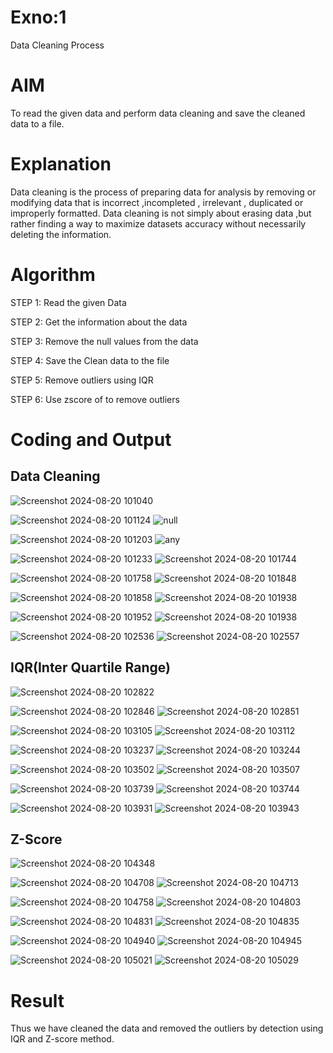 # Exno:1
Data Cleaning Process

# AIM
To read the given data and perform data cleaning and save the cleaned data to a file.

# Explanation
Data cleaning is the process of preparing data for analysis by removing or modifying data that is incorrect ,incompleted , irrelevant , duplicated or improperly formatted. Data cleaning is not simply about erasing data ,but rather finding a way to maximize datasets accuracy without necessarily deleting the information.

# Algorithm
STEP 1: Read the given Data

STEP 2: Get the information about the data

STEP 3: Remove the null values from the data

STEP 4: Save the Clean data to the file

STEP 5: Remove outliers using IQR

STEP 6: Use zscore of to remove outliers

# Coding and Output
## Data Cleaning

![Screenshot 2024-08-20 101040](https://github.com/user-attachments/assets/fead883a-5fab-43a8-a5bd-7ca6625ce4a1)

![Screenshot 2024-08-20 101124](https://github.com/user-attachments/assets/82032fb9-eb46-4e45-83e1-51d0bdcac864)
![null](https://github.com/user-attachments/assets/6e544bf6-cd29-4af2-9612-d1da67194787)

![Screenshot 2024-08-20 101203](https://github.com/user-attachments/assets/e023b4dc-bd8f-4b0f-851e-c906ef2797ad)
![any](https://github.com/user-attachments/assets/325579ea-15fa-4c7f-b588-e0ede2dd4eb4)

![Screenshot 2024-08-20 101233](https://github.com/user-attachments/assets/aff7595e-ce9d-4fbb-a220-2f036bcf6f80)
![Screenshot 2024-08-20 101744](https://github.com/user-attachments/assets/f15d3b6e-800c-40da-8df2-8dbb2da9fa00)

![Screenshot 2024-08-20 101758](https://github.com/user-attachments/assets/658bbe00-501f-41a5-8d29-ba55f329eba4)
![Screenshot 2024-08-20 101848](https://github.com/user-attachments/assets/d00d372e-56af-4108-883c-ffe6753e9ed9)

![Screenshot 2024-08-20 101858](https://github.com/user-attachments/assets/651138b5-974e-4814-b2cf-eade6eb28587)
![Screenshot 2024-08-20 101938](https://github.com/user-attachments/assets/6363467f-7e21-48ec-b427-bc39cc509ba8)

![Screenshot 2024-08-20 101952](https://github.com/user-attachments/assets/81e3edeb-0e41-4e65-84dc-6b0723f1745b)
![Screenshot 2024-08-20 101938](https://github.com/user-attachments/assets/74243548-4907-495c-96b9-91d93a73e85b)

![Screenshot 2024-08-20 102536](https://github.com/user-attachments/assets/f2093699-7422-48ac-a23a-0c1d666e9aa7)
![Screenshot 2024-08-20 102557](https://github.com/user-attachments/assets/48c3cd21-60bd-4e0b-8773-a2586b1d42d0)

## IQR(Inter Quartile Range)

![Screenshot 2024-08-20 102822](https://github.com/user-attachments/assets/bc22df40-14c3-4c83-a5b7-8a301048e0cc)

![Screenshot 2024-08-20 102846](https://github.com/user-attachments/assets/328daa0f-7cdf-4626-b4a9-5118d2eac8e9)
![Screenshot 2024-08-20 102851](https://github.com/user-attachments/assets/752e73df-7022-49a2-83b5-4e9456ee16a2)

![Screenshot 2024-08-20 103105](https://github.com/user-attachments/assets/e9b569a8-7587-4d03-8d1c-d839ec74df5f)
![Screenshot 2024-08-20 103112](https://github.com/user-attachments/assets/4c87b2ee-7e14-4ecc-9f7d-3977ea76af6f)

![Screenshot 2024-08-20 103237](https://github.com/user-attachments/assets/80f15c14-61b6-4eab-a4d4-bf444c1e3430)
![Screenshot 2024-08-20 103244](https://github.com/user-attachments/assets/74f20081-d2a3-4618-8e52-983a297e8397)

![Screenshot 2024-08-20 103502](https://github.com/user-attachments/assets/50603869-34c2-4fb0-8bf3-b5997a01b551)
![Screenshot 2024-08-20 103507](https://github.com/user-attachments/assets/121f76fd-79d8-4455-b1dc-8208e49d7fc7)

![Screenshot 2024-08-20 103739](https://github.com/user-attachments/assets/f3858bfb-e8ec-4165-95a0-2db29956fa64)
![Screenshot 2024-08-20 103744](https://github.com/user-attachments/assets/caf25994-5687-4d99-b956-869c53c38974)

![Screenshot 2024-08-20 103931](https://github.com/user-attachments/assets/79eaab19-274c-4c1b-a3ec-d46194b3f3e7)
![Screenshot 2024-08-20 103943](https://github.com/user-attachments/assets/6f46e2b6-dda1-4dcb-b60c-178c6f19d3ab)

## Z-Score

![Screenshot 2024-08-20 104348](https://github.com/user-attachments/assets/afb02a3a-99fa-41d9-a5ac-b3f1eb187889)

![Screenshot 2024-08-20 104708](https://github.com/user-attachments/assets/a434c12f-7f65-4199-ae41-84c4b808f1d7)
![Screenshot 2024-08-20 104713](https://github.com/user-attachments/assets/2869e231-82f5-4f65-9a18-9723804c2418)

![Screenshot 2024-08-20 104758](https://github.com/user-attachments/assets/9c80fba3-0a8b-4fc8-a349-036e4b398c92)
![Screenshot 2024-08-20 104803](https://github.com/user-attachments/assets/b80de27a-6c00-49f1-9fa9-ee9e8ceb3cce)

![Screenshot 2024-08-20 104831](https://github.com/user-attachments/assets/61aeb8fb-7847-4c0b-a438-666fe298a4ef)
![Screenshot 2024-08-20 104835](https://github.com/user-attachments/assets/99b28355-9dc6-4113-8c2b-90acb4a830ec)

![Screenshot 2024-08-20 104940](https://github.com/user-attachments/assets/3bdb5c43-0b6f-480b-b2fc-8c12a8786c6e)
![Screenshot 2024-08-20 104945](https://github.com/user-attachments/assets/0f1fe1bd-0faa-49d4-a479-a778c42e3ae9)

![Screenshot 2024-08-20 105021](https://github.com/user-attachments/assets/61cb7c8e-4c76-4673-b48e-9861f2c96706)
![Screenshot 2024-08-20 105029](https://github.com/user-attachments/assets/77d5ba44-1c2b-4b66-a9ac-ee035d4aa8fc)


# Result
Thus we have cleaned the data and removed the outliers by detection using IQR and Z-score method.
